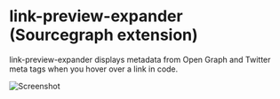 # link-preview-expander (Sourcegraph extension)

link-preview-expander displays metadata from Open Graph and Twitter meta tags when you hover over a link in code.

<p>
<picture>
<source srcset="https://user-images.githubusercontent.com/37420160/97129290-e2653380-1714-11eb-83df-110059690c5f.png" media="(prefers-color-scheme: dark)">
<source srcset="https://user-images.githubusercontent.com/37420160/97129308-e98c4180-1714-11eb-90c1-90dc134d71b1.png" media="(prefers-color-scheme: light)">
<img src="https://user-images.githubusercontent.com/37420160/97129308-e98c4180-1714-11eb-90c1-90dc134d71b1.png" alt="Screenshot">
</picture>
</p>
